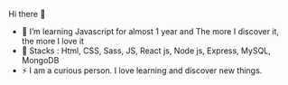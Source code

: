 Hi there 👋

- 🌱 I’m learning Javascript for almost 1 year and The more I discover it, the more I love it
- 🦋 Stacks : Html, CSS, Sass, JS, React js, Node js, Express, MySQL, MongoDB
- ⚡ I am a curious person. I love learning and discover new things. 

